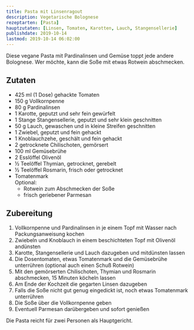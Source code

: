 ```yaml
---
title: Pasta mit Linsenragout
description: Vegetarische Bolognese
rezeptarten: [Pasta]
hauptzutaten: [Linsen, Tomaten, Karotten, Lauch, Stangensellerie]
publishdate: 2019-10-14
lastmod: 2019-10-14 06:02:00
---
```


Diese vegane Pasta mit Pardinalinsen und Gemüse toppt jede andere Bolognese. Wer möchte, kann die Soße mit etwas Rotwein abschmecken.


## Zutaten

- 425 ml (1 Dose) gehackte Tomaten
- 150 g Vollkornpenne
- 80 g Pardinalinsen
- 1 Karotte, geputzt und sehr fein gewürfelt
- 1 Stange Stangensellerie, geputzt und sehr klein geschnitten
- 50 g Lauch, gewaschen und in kleine Streifen geschnitten
- 1 Zwiebel, geputzt und fein gehackt
- 1 Knoblauchzehe, geschält und fein gehackt
- 2 getrocknete Chilischoten, gemörsert
- 100 ml Gemüsebrühe
- 2 Esslöffel Olivenöl
- ½ Teelöffel Thymian, getrocknet, gerebelt
- ½ Teelöffel Rosmarin, frisch oder getrocknet
- Tomatenmark       
Optional:
  - Rotwein zum Abschmecken der Soße
  - frisch geriebener Parmesan



## Zubereitung

1. Vollkornpenne und Pardinalinsen in je einem Topf mit Wasser nach Packungsanweisung kochen
2. Zwiebeln und Knoblauch in einem beschichteten Topf mit Olivenöl andünsten
3. Karotte, Stangensellerie und Lauch dazugeben und mitdünsten lassen
4. Die Dosentomaten, etwas Tomatenmark und die Gemüsebrühe unterrühren (optional auch einen Schuß Rotwein)
5. Mit den gemörserten Chilischoten, Thymian und Rosmarin abschmecken, 15 Minuten köcheln lassen
6. Am Ende der Kochzeit die gegarten Linsen dazugeben
7. Falls die Soße nicht gut genug eingedickt ist, noch etwas Tomatenmark unterrühren
8. Die Soße über die Vollkornpenne geben
9. Eventuell Parmesan darübergeben und sofort genießen


Die Pasta reicht für zwei Personen als Hauptgericht. 
